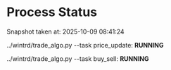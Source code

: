 # Process Status

Snapshot taken at: 2025-10-09 08:41:24

../wintrd/trade_algo.py --task price_update: **RUNNING**

../wintrd/trade_algo.py --task buy_sell: **RUNNING**

